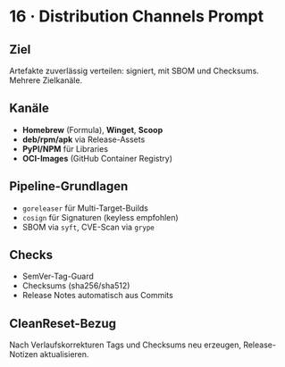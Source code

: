 # 16 · Distribution Channels Prompt

## Ziel
Artefakte zuverlässig verteilen: signiert, mit SBOM und Checksums. Mehrere Zielkanäle.

## Kanäle
- **Homebrew** (Formula), **Winget**, **Scoop**
- **deb/rpm/apk** via Release-Assets
- **PyPI/NPM** für Libraries
- **OCI-Images** (GitHub Container Registry)

## Pipeline-Grundlagen
- `goreleaser` für Multi-Target-Builds
- `cosign` für Signaturen (keyless empfohlen)
- SBOM via `syft`, CVE-Scan via `grype`

## Checks
- SemVer-Tag-Guard
- Checksums (sha256/sha512)
- Release Notes automatisch aus Commits

## CleanReset-Bezug
Nach Verlaufskorrekturen Tags und Checksums neu erzeugen, Release-Notizen aktualisieren.
